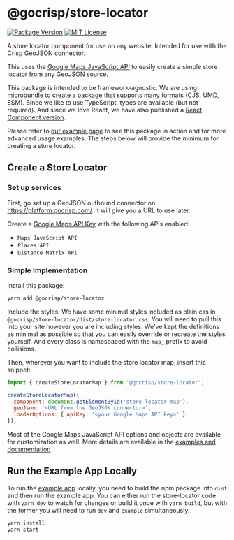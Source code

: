 # @gocrisp/store-locator

[![Package Version](https://img.shields.io/npm/v/@gocrisp/store-locator.svg)](https://www.npmjs.com/package/@gocrisp/store-locator) [![MIT License](https://img.shields.io/npm/l/stack-overflow-copy-paste.svg)](http://opensource.org/licenses/MIT)

A store locator component for use on any website. Intended for use with the Crisp GeoJSON connector. 

This uses the [Google Maps JavaScript API](https://developers.google.com/maps/documentation/javascript/overview) to easily create a simple store locator from any GeoJSON source.

This package is intended to be framework-agnostic. We are using [microbundle](https://github.com/developit/microbundle) to create a package that supports many formats (CJS, UMD, ESM). Since we like to use TypeScript, types are available (but not required). And since we love React, we have also published a [React Component version](https://github.com/gocrisp/react-store-locator).

Please refer to [our example page](https://gocrisp.github.io/store-locator/) to see this package in action and for more advanced usage examples. The steps below will provide the minimum for creating a store locator.

## Create a Store Locator

### Set up services

First, go set up a GeoJSON outbound connector on https://platform.gocrisp.com/. It will give you a URL to use later. <!--TODO: needs details/link to BYT-573 -->

Create a [Google Maps API Key](https://developers.google.com/maps/gmp-get-started) with the following APIs enabled:
- `Maps JavaScript API`
- `Places API`
- `Distance Matrix API`.


### Simple Implementation
Install this package:
```bash
yarn add @gocrisp/store-locator
```

Include the styles: We have some minimal styles included as plain css in `@gocrisp/store-locator/dist/store-locator.css`. You will need to pull this into your site however you are including styles. We've kept the definitions as minimal as possible so that you can easily override or recreate the styles yourself. And every class is namespaced with the `map_` prefix to avoid collisions. 

Then, wherever you want to include the store locator map, insert this snippet:
```javascript
import { createStoreLocatorMap } from '@gocrisp/store-locator';

createStoreLocatorMap({
  component: document.getElementById('store-locator-map'),
  geoJson: '<URL from the GeoJSON connector>',
  loaderOptions: { apiKey: '<your Google Maps API key>' },
});
```

Most of the Google Maps JavaScript API options and objects are available for customization as well. More details are available in the [examples and documentation](https://gocrisp.github.io/store-locator/).

## Run the Example App Locally

To run the [example app](https://gocrisp.github.io/store-locator) locally, you need to build the npm package into `dist` and then run the example app. You can either run the store-locator code with `yarn dev` to watch for changes or build it once with `yarn build`, but with the former you will need to run `dev` and `example` simultaneously.

```bash
yarn install
yarn start
```
